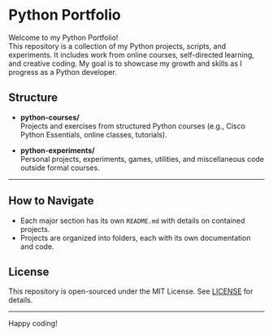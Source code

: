 # Python Portfolio

Welcome to my Python Portfolio!  
This repository is a collection of my Python projects, scripts, and experiments. It includes work from online courses, self-directed learning, and creative coding. My goal is to showcase my growth and skills as I progress as a Python developer.

## Structure

- **python-courses/**  
  Projects and exercises from structured Python courses (e.g., Cisco Python Essentials, online classes, tutorials).

- **python-experiments/**  
  Personal projects, experiments, games, utilities, and miscellaneous code outside formal courses.

---

## How to Navigate

- Each major section has its own `README.md` with details on contained projects.
- Projects are organized into folders, each with its own documentation and code.

## License

This repository is open-sourced under the MIT License. See [LICENSE](LICENSE) for details.

---

Happy coding!